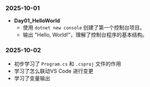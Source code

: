 
### 2025-10-01
- **Day01_HelloWorld**
  - 使用 `dotnet new console` 创建了第一个控制台项目。
  - 输出 "Hello, World!"，理解了控制台程序的基本结构。

### 2025-10-02
- 初步学习了 `Program.cs` 和 `.csproj` 文件的作用
- 学习了怎么联动VS Code 进行变更
- 学习了变量输出
